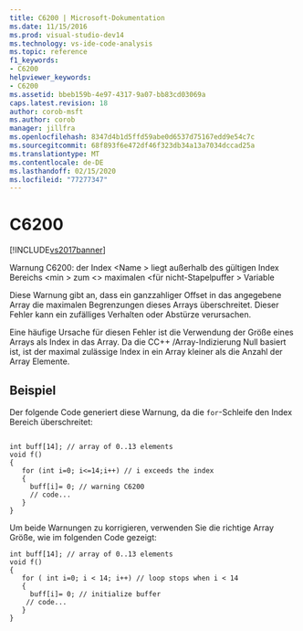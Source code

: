 ```yaml
---
title: C6200 | Microsoft-Dokumentation
ms.date: 11/15/2016
ms.prod: visual-studio-dev14
ms.technology: vs-ide-code-analysis
ms.topic: reference
f1_keywords:
- C6200
helpviewer_keywords:
- C6200
ms.assetid: bbeb159b-4e97-4317-9a07-bb83cd03069a
caps.latest.revision: 18
author: corob-msft
ms.author: corob
manager: jillfra
ms.openlocfilehash: 8347d4b1d5ffd59abe0d6537d75167edd9e54c7c
ms.sourcegitcommit: 68f893f6e472df46f323db34a13a7034dccad25a
ms.translationtype: MT
ms.contentlocale: de-DE
ms.lasthandoff: 02/15/2020
ms.locfileid: "77277347"
---
```

# <a name="c6200"></a>C6200
[!INCLUDE[vs2017banner](../includes/vs2017banner.md)]

Warnung C6200: der Index \<Name > liegt außerhalb des gültigen Index Bereichs \<min > zum \<> maximalen \<für nicht-Stapelpuffer > Variable  
  
 Diese Warnung gibt an, dass ein ganzzahliger Offset in das angegebene Array die maximalen Begrenzungen dieses Arrays überschreitet. Dieser Fehler kann ein zufälliges Verhalten oder Abstürze verursachen.  
  
 Eine häufige Ursache für diesen Fehler ist die Verwendung der Größe eines Arrays als Index in das Array. Da die CC++ /Array-Indizierung Null basiert ist, ist der maximal zulässige Index in ein Array kleiner als die Anzahl der Array Elemente.  
  
## <a name="example"></a>Beispiel  
 Der folgende Code generiert diese Warnung, da die `for`-Schleife den Index Bereich überschreitet:  
  
```  
  
int buff[14]; // array of 0..13 elements  
void f()  
{  
   for (int i=0; i<=14;i++) // i exceeds the index  
   {  
     buff[i]= 0; // warning C6200   
     // code...  
   }  
}  
```  
  
 Um beide Warnungen zu korrigieren, verwenden Sie die richtige Array Größe, wie im folgenden Code gezeigt:  
  
```  
int buff[14]; // array of 0..13 elements  
void f()  
{  
   for ( int i=0; i < 14; i++) // loop stops when i < 14   
   {  
     buff[i]= 0; // initialize buffer  
    // code...  
   }  
}  
```
